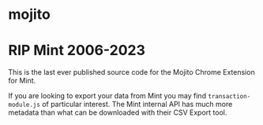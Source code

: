 mojito
======

# RIP Mint 2006-2023

This is the last ever published source code for the Mojito Chrome Extension for Mint. 

If you are looking to export your data from Mint you may find `transaction-module.js` of particular interest. The Mint internal API has much more metadata than what can be downloaded with their CSV Export tool.


